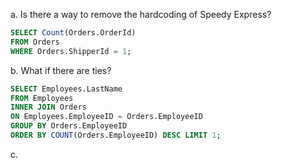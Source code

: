 a. Is there a way to remove the hardcoding of Speedy Express?
```SQL
SELECT Count(Orders.OrderId)
FROM Orders
WHERE Orders.ShipperId = 1;
```

b. What if there are ties?
```SQL
SELECT Employees.LastName
FROM Employees
INNER JOIN Orders
ON Employees.EmployeeID = Orders.EmployeeID
GROUP BY Orders.EmployeeID
ORDER BY COUNT(Orders.EmployeeID) DESC LIMIT 1;
```

c. 